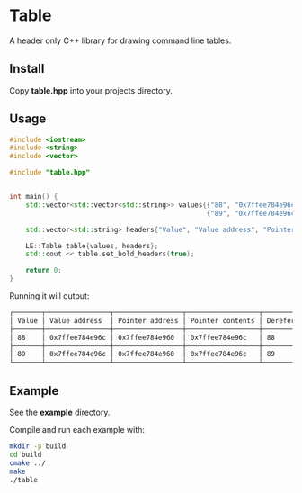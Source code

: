 # Table
A header only C++ library for drawing command line tables.  

## Install
Copy __table.hpp__ into your projects directory.

## Usage 
```cpp
#include <iostream>
#include <string>
#include <vector>

#include "table.hpp"


int main() {
    std::vector<std::vector<std::string>> values{{"88", "0x7ffee784e96c", "0x7ffee784e960", "0x7ffee784e96c", "88"},
                                                 {"89", "0x7ffee784e96c", "0x7ffee784e960", "0x7ffee784e96c", "89"}};

    std::vector<std::string> headers{"Value", "Value address", "Pointer address", "Pointer contents", "Dereferenced pointer"};

    LE::Table table{values, headers};
    std::cout << table.set_bold_headers(true);

    return 0;
}
```

Running it will output:

```txt
┌───────┬────────────────┬─────────────────┬──────────────────┬──────────────────────┐
│ Value │ Value address  │ Pointer address │ Pointer contents │ Dereferenced pointer │
├───────┼────────────────┼─────────────────┼──────────────────┼──────────────────────┤
│ 88    │ 0x7ffee784e96c │ 0x7ffee784e960  │ 0x7ffee784e96c   │ 88                   │
├───────┼────────────────┼─────────────────┼──────────────────┼──────────────────────┤
│ 89    │ 0x7ffee784e96c │ 0x7ffee784e960  │ 0x7ffee784e96c   │ 89                   │
└───────┴────────────────┴─────────────────┴──────────────────┴──────────────────────┘
```

## Example
See the __example__ directory.  

Compile and run each example with:  
```bash
mkdir -p build
cd build
cmake ../
make
./table
```

